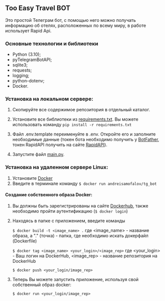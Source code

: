 ## Too Easy Travel BOT
Это простой Телеграм бот, с помощью него можно 
получать информацию об отелях, расположенных по 
всему миру, в работе использует Rapid Api.

### Основные технологии и библиотеки
* Python (3.10);
* pyTelegramBotAPI;
* sqlite3;
* requests;
* logging;
* python-dotenv;
* Docker.

### Установка на локальном сервере:
1. Скопируйте все содержимое репозитория в отдельный 
каталог.

2. Установите все библиотеки из [requirements.txt](requirements.txt).
Вы можете использовать команду `pip install -r requirements.txt`

3. Файл .env.template переименуйте в .env. Откройте 
его и заполните необходимые данные (токен бота 
необходимо получить у [BotFather](https://t.me/BotFather), токен 
RapidAPI получить на сайте [RapidAPI](https://rapidapi.com/hub)).

4. Запустите файл [main.py](main.py).

### Установка на удаленном сервере Linux:
1. Установите [Docker](https://docs.docker.com/engine/install/ubuntu/)
2. Введите в терминале команду `$ docker run andreisamofalov/tg_bot`

#### Создание собственного образа Docker:
1. Вы должны быть зарегистрированы на сайте [Dockerhub](https://hub.docker.com/), также необходимо пройти аутентификацию (`$ docker login`)
2. Находясь в папке с приложением, введите команды 

    `$ docker build -t <image_name> .` где <image_name> - название образа, а "." (точка) - папка, где необходимо искать докерфайл (Dockerfile)
    
    `$ docker tag <image_name> <your_login>/<image_rep>` где <your_login> - Ваш логин на DockerHub, <image_rep> - название репозитория на DockerHub
    
    `$ docker push <your_login/image_rep>`

3. Теперь Вы можете запустить приложение, используя свой собственный образ docker:
   
   `$ docker run <your_login/image_rep>`
